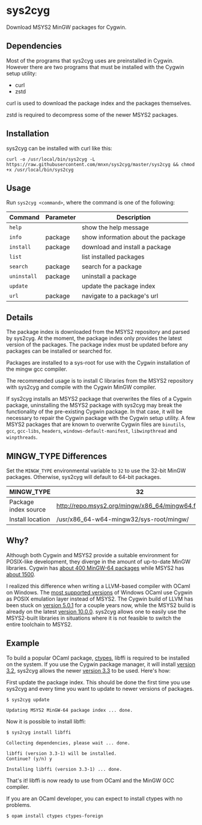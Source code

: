 # sys2cyg

Download MSYS2 MinGW packages for Cygwin.

## Dependencies

Most of the programs that sys2cyg uses are preinstalled in Cygwin. However there are two programs that must be installed with the Cygwin setup utility:

-   curl
-   zstd

curl is used to download the package index and the packages themselves.

zstd is required to decompress some of the newer MSYS2 packages.

## Installation

sys2cyg can be installed with curl like this:

```
curl -o /usr/local/bin/sys2cyg -L https://raw.githubusercontent.com/mnxn/sys2cyg/master/sys2cyg && chmod +x /usr/local/bin/sys2cyg
```

## Usage

Run `sys2cyg <command>`, where the command is one of the following:

| Command     | Parameter | Description                        |
| ----------- | --------- | ---------------------------------- |
| `help`      |           | show the help message              |
| `info`      | package   | show information about the package |
| `install`   | package   | download and install a package     |
| `list`      |           | list installed packages            |
| `search`    | package   | search for a package               |
| `uninstall` | package   | uninstall a package                |
| `update`    |           | update the package index           |
| `url`       | package   | navigate to a package's url        |

## Details

The package index is downloaded from the MSYS2 repository and parsed by sys2cyg. At the moment, the package index only provides the latest version of the packages. The package index must be updated before any packages can be installed or searched for.

Packages are installed to a sys-root for use with the Cygwin installation of the mingw gcc compiler.

The recommended usage is to install C libraries from the MSYS2 repository with sys2cyg and compile with the Cygwin MinGW compiler.

If sys2cyg installs an MSYS2 package that overwrites the files of a Cygwin package, uninstalling the MSYS2 package with sys2cyg may break the functionality of the pre-existing Cygwin package.
In that case, it will be necessary to repair the Cygwin package with the Cygwin setup utility.
A few MSYS2 packages that are known to overwrite Cygwin files are `binutils`, `gcc`, `gcc-libs`, `headers`, `windows-default-manifest`, `libwinpthread` and `winpthreads`.

## MINGW_TYPE Differences

Set the `MINGW_TYPE` environmental variable to `32` to use the 32-bit MinGW packages. Otherwise, sys2cyg will default to 64-bit packages.

| MINGW_TYPE           | 32                                                      | 64                                                    |
| -------------------- | ------------------------------------------------------- | ----------------------------------------------------- |
| Package index source | http://repo.msys2.org/mingw/x86_64/mingw64.files.tar.gz | http://repo.msys2.org/mingw/i686/mingw32.files.tar.gz |
| Install location     | /usr/x86_64-w64-mingw32/sys-root/mingw/                 | /usr/i686-w64-mingw32/sys-root/mingw/                 |

## Why?

Although both Cygwin and MSYS2 provide a suitable environment for POSIX-like development, they diverge in the amount of up-to-date MinGW libraries. Cygwin has [about 400 MinGW-64 packages](https://cygwin.com/packages/package_list.html) while MSYS2 has [about 1500](http://repo.msys2.org/mingw/x86_64/).

I realized this difference when writing a LLVM-based compiler with OCaml on Windows. The [most supported versions](https://ocaml.org/docs/install.html#Windows) of Windows OCaml use Cygwin as POSIX emulation layer instead of MSYS2. The Cygwin build of LLVM has been stuck on [version 5.0.1](https://cygwin.com/packages/summary/mingw64-x86_64-llvm.html) for a couple years now, while the MSYS2 build is already on the latest [version 10.0.0](https://packages.msys2.org/package/mingw-w64-x86_64-llvm). sys2cyg allows one to easily use the MSYS2-built libraries in situations where it is not feasible to switch the entire toolchain to MSYS2.

## Example

To build a popular OCaml package, [ctypes](https://opam.ocaml.org/packages/ctypes/), libffi is required to be installed on the system. If you use the Cygwin package manager, it will install [version 3.2](https://cygwin.com/packages/summary/mingw64-x86_64-libffi.html), sys2cyg allows the newer [version 3.3](https://packages.msys2.org/package/mingw-w64-x86_64-libffi) to be used. Here's how:

First update the package index. This should be done the first time you use sys2cyg and every time you want to update to newer versions of packages.

```
$ sys2cyg update

Updating MSYS2 MinGW-64 package index ... done.
```

Now it is possible to install libffi:

```
$ sys2cyg install libffi

Collecting dependencies, please wait ... done.

libffi (version 3.3-1) will be installed.
Continue? (y/n) y

Installing libffi (version 3.3-1) ... done.
```

That's it! libffi is now ready to use from OCaml and the MinGW GCC compiler.

If you are an OCaml developer, you can expect to install ctypes with no problems.

```
$ opam install ctypes ctypes-foreign
```

